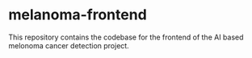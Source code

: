 # melanoma-frontend
This repository contains the codebase for the frontend of the AI based melonoma cancer detection project. 
